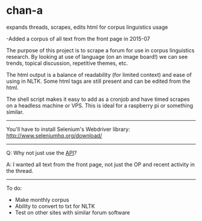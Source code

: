 # chan-a
expands threads, scrapes, edits html for corpus linguistics usage

-Added a corpus of all text from the front page in 2015-07 

The purpose of this project is to scrape a forum for use in corpus linguistics research.
By looking at use of language (on an image board!) we can see trends, topical discussion, repetitive themes, etc.

The html output is a balance of readability (for limited context) and ease of using in NLTK.  Some html tags are still present and can be edited from the html.

The shell script makes it easy to add as a cronjob and have timed scrapes on a headless machine or VPS.  This is ideal for a raspberry pi or something similar.

---

You'll have to install Selenium's Webdriver library:  http://www.seleniumhq.org/download/

---

Q:  Why not just use the [API](https://github.com/4chan/4chan-API)?

A:  I wanted all text from the front page, not just the OP and recent activity in the thread.

---

To do:

* Make monthly corpus
* Ability to convert to txt for NLTK
* Test on other sites with similar forum software


